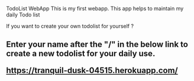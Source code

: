 TodoList WebApp
   This is my first webapp. This app helps to maintain my daily Todo list<p>
If you want to create your own todolist for yourself ?<h2>
Enter your name after the "/" in the below link to create a new todolist for your daily use.<p>
https://tranquil-dusk-04515.herokuapp.com/

